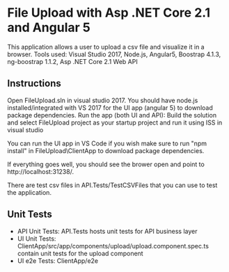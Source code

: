 # File Upload with Asp .NET Core 2.1 and Angular 5
This application allows a user to upload a csv file and visualize it in a browser.
Tools used: Visual Studio 2017, Node.js, Angular5, Boostrap 4.1.3, ng-boostrap 1.1.2, Asp .NET Core 2.1 Web API
## Instructions
Open FileUpload.sln in visual studio 2017. You should have node.js installed/integrated with VS 2017 for the UI app (angular 5) to download package dependencies. 
Run the app (both UI and API): Build the solution and select FileUpload project as your startup project and run it using ISS in visual studio

You can run the UI app in VS Code if you wish make sure to run "npm install" in FileUpload\ClientApp to download package dependencies.

If everything goes well, you should see the brower open and point to http://localhost:31238/.

There are test csv files in API.Tests/TestCSVFiles that you can use to test the application.

## Unit Tests
- API Unit Tests: API.Tests hosts unit tests for API business layer
- UI Unit Tests: ClientApp/src/app/components/upload/upload.component.spec.ts contain unit tests for the upload component
- UI e2e Tests: ClientApp/e2e
